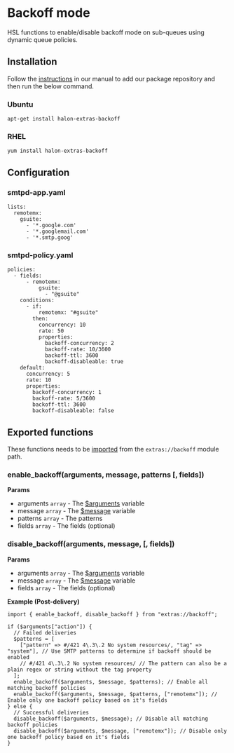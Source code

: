# Backoff mode

HSL functions to enable/disable backoff mode on sub-queues using dynamic queue policies.

## Installation

Follow the [instructions](https://docs.halon.io/manual/comp_install.html#installation) in our manual to add our package repository and then run the below command.

### Ubuntu

```
apt-get install halon-extras-backoff
```

### RHEL

```
yum install halon-extras-backoff
```

## Configuration

### smtpd-app.yaml

```
lists:
  remotemx:
    gsuite:
      - '*.google.com'
      - '*.googlemail.com'
      - '*.smtp.goog'
```

### smtpd-policy.yaml

```
policies:
  - fields:
      - remotemx:
          gsuite:
            - "@gsuite"
    conditions:
      - if:
          remotemx: "#gsuite"
        then:
          concurrency: 10
          rate: 50
          properties:
            backoff-concurrency: 2
            backoff-rate: 10/3600
            backoff-ttl: 3600
            backoff-disableable: true
    default:
      concurrency: 5
      rate: 10
      properties:
        backoff-concurrency: 1
        backoff-rate: 5/3600
        backoff-ttl: 3600
        backoff-disableable: false
```

## Exported functions

These functions needs to be [imported](https://docs.halon.io/hsl/structures.html#import) from the `extras://backoff` module path.

### enable_backoff(arguments, message, patterns [, fields])

**Params**

- arguments `array` - The [$arguments](https://docs.halon.io/hsl/postdelivery.html#v-z1) variable
- message `array` - The [$message](https://docs.halon.io/hsl/postdelivery.html#v-m1) variable
- patterns `array` - The patterns
- fields `array` - The fields (optional)

### disable_backoff(arguments, message, [, fields])

**Params**

- arguments `array` - The [$arguments](https://docs.halon.io/hsl/postdelivery.html#v-z1) variable
- message `array` - The [$message](https://docs.halon.io/hsl/postdelivery.html#v-m1) variable
- fields `array` - The fields (optional)

**Example (Post-delivery)**

```
import { enable_backoff, disable_backoff } from "extras://backoff";

if ($arguments["action"]) {
  // Failed deliveries
  $patterns = [
    ["pattern" => #/421 4\.3\.2 No system resources/, "tag" => "system"], // Use SMTP patterns to determine if backoff should be enabled
    // #/421 4\.3\.2 No system resources/ // The pattern can also be a plain regex or string without the tag property
  ];
  enable_backoff($arguments, $message, $patterns); // Enable all matching backoff policies
  enable_backoff($arguments, $message, $patterns, ["remotemx"]); // Enable only one backoff policy based on it's fields
} else {
  // Successful deliveries
  disable_backoff($arguments, $message); // Disable all matching backoff policies
  disable_backoff($arguments, $message, ["remotemx"]); // Disable only one backoff policy based on it's fields
}
```